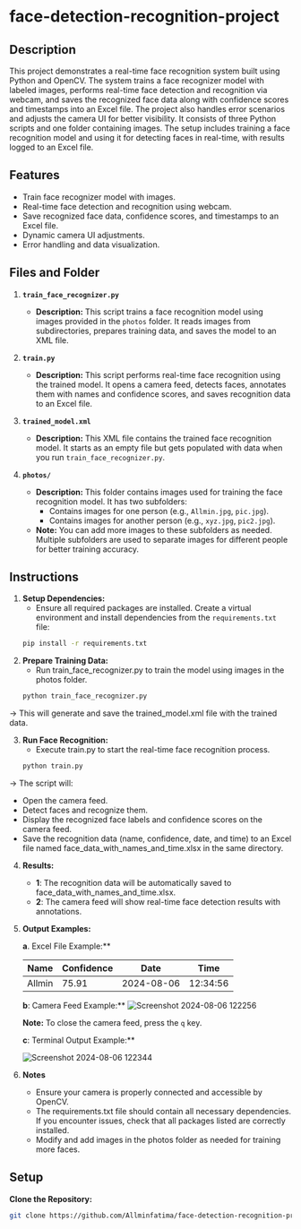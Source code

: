 # face-detection-recognition-project

## Description
This project demonstrates a real-time face recognition system built using Python and OpenCV. The system trains a face recognizer model with labeled images, performs real-time face detection and recognition via webcam, and saves the recognized face data along with confidence scores and timestamps into an Excel file. The project also handles error scenarios and adjusts the camera UI for better visibility.
It consists of three Python scripts and one folder containing images. The setup includes training a face recognition model and using it for detecting faces in real-time, with results logged to an Excel file.

## Features
- Train face recognizer model with images.
- Real-time face detection and recognition using webcam.
- Save recognized face data, confidence scores, and timestamps to an Excel file.
- Dynamic camera UI adjustments.
- Error handling and data visualization.

## Files and Folder

1. **`train_face_recognizer.py`**
   - **Description:** This script trains a face recognition model using images provided in the `photos` folder. It reads images from subdirectories, prepares training data, and saves the model to an XML file.
   
2. **`train.py`**
   - **Description:** This script performs real-time face recognition using the trained model. It opens a camera feed, detects faces, annotates them with names and confidence scores, and saves recognition data to an Excel file.

3. **`trained_model.xml`**
   - **Description:** This XML file contains the trained face recognition model. It starts as an empty file but gets populated with data when you run `train_face_recognizer.py`.

4. **`photos/`**
   - **Description:** This folder contains images used for training the face recognition model. It has two subfolders:
     -  Contains images for one person (e.g., `Allmin.jpg`, `pic.jpg`).
     -  Contains images for another person (e.g., `xyz.jpg`, `pic2.jpg`).
   - **Note:** You can add more images to these subfolders as needed. Multiple subfolders are used to separate images for different people for better training accuracy.

## Instructions

1. **Setup Dependencies:**
   - Ensure all required packages are installed. Create a virtual environment and install dependencies from the `requirements.txt` file:
   ```bash
   pip install -r requirements.txt


2. **Prepare Training Data:**
   - Run train_face_recognizer.py to train the model using images in the photos folder.
   ```bash
   python train_face_recognizer.py

-> This will generate and save the trained_model.xml file with the trained data.


3. **Run Face Recognition:**
   - Execute train.py to start the real-time face recognition process.
   ```bash
   python train.py
   
-> The script will:
- Open the camera feed.
- Detect faces and recognize them.
- Display the recognized face labels and confidence scores on the camera feed.
- Save the recognition data (name, confidence, date, and time) to an Excel file named face_data_with_names_and_time.xlsx in the same directory.

4. **Results:**
   - **1**: The recognition data will be automatically saved to face_data_with_names_and_time.xlsx.
   - **2**: The camera feed will show real-time face detection results with annotations.


5. **Output Examples:**
   
   **a**. Excel File Example:**
   
   | Name   | Confidence | Date                | Time   |
   |--------|------------|---------------------|--------|
   | Allmin | 75.91      | 2024-08-06          | 12:34:56|

   **b**: Camera Feed Example:**
    ![Screenshot 2024-08-06 122256](https://github.com/user-attachments/assets/3777bdec-272e-4b0c-b703-c5c8c6b7a18c)

   **Note:** To close the camera feed, press the `q` key.

   **c**: Terminal Output Example:**

    ![Screenshot 2024-08-06 122344](https://github.com/user-attachments/assets/e73d5874-e4bf-450e-840c-860e24ca0898)



7. **Notes**
    - Ensure your camera is properly connected and accessible by OpenCV.
    - The requirements.txt file should contain all necessary dependencies. If you encounter issues, check that all packages listed are correctly installed.
    - Modify and add images in the photos folder as needed for training more faces.

     
## Setup
**Clone the Repository:**
   ```bash
   git clone https://github.com/Allminfatima/face-detection-recognition-project.git
